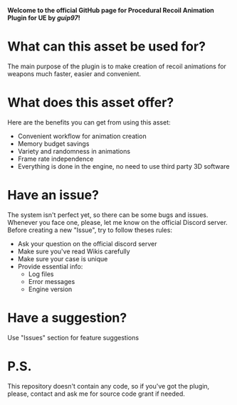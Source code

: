 **Welcome to the official GitHub page for Procedural Recoil Animation Plugin for UE by *guip97*!**

# What can this asset be used for?

The main purpose of the plugin is to make creation of recoil animations for weapons much faster, easier and convenient.

# What does this asset offer?
Here are the benefits you can get from using this asset:
- Convenient workflow for animation creation
- Memory budget savings
- Variety and randomness in animations
- Frame rate independence
- Everything is done in the engine, no need to use third party 3D software

# Have an issue?
The system isn't perfect yet, so there can be some bugs and issues. Whenever you face one, please, let me know on the official Discord server.
Before creating a new "Issue", try to follow theses rules:
- Ask your question on the official discord server
- Make sure you've read Wikis carefully
- Make sure your case is unique
- Provide essential info:
  - Log files
  - Error messages
  - Engine version

# Have a suggestion?
Use "Issues" section for feature suggestions

# P.S.
This repository doesn't contain any code, so if you've got the plugin, please, contact and ask me for source code grant if needed.

